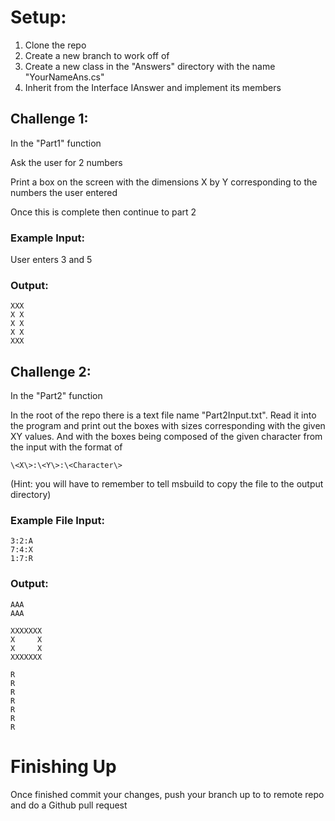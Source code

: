 # Setup: 
1. Clone the repo
2. Create a new branch to work off of
3. Create a new class in the "Answers" directory with the name "YourNameAns.cs"
4. Inherit from the Interface IAnswer and implement its members

## Challenge 1: 

In the "Part1" function

Ask the user for 2 numbers

Print a box on the screen with the dimensions X by Y corresponding to the numbers the user entered

Once this is complete then continue to part 2

### Example Input:

User enters 3 and 5

### Output:

    XXX
    X X
    X X
    X X
    XXX

## Challenge 2:

In the "Part2" function

In the root of the repo there is a text file name "Part2Input.txt". Read it into the program and print out the boxes with sizes corresponding with the given XY values. And with the boxes being composed of the given character from the input with the  format of 
```
\<X\>:\<Y\>:\<Character\>
```

(Hint: you will have to remember to tell msbuild to copy the file to the output directory)

### Example File Input:

    3:2:A
    7:4:X
    1:7:R

### Output:

    AAA
    AAA

    XXXXXXX
    X     X
    X     X
    XXXXXXX

    R
    R
    R
    R
    R
    R
    R


# Finishing Up

Once finished commit your changes, push your branch up to to remote repo and do a Github pull request
